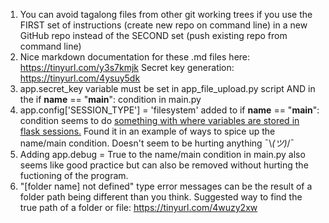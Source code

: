 1. You can avoid tagalong files from other git working trees if you use the FIRST set of instructions (create new repo on command line) in a new GitHub repo instead of the SECOND set (push existing repo from command line)
2. Nice markdown documentation for these .md files here: https://tinyurl.com/y3s7kmjk
Secret key generation: https://tinyurl.com/4ysuy5dk
3. app.secret_key variable must be set in app_file_upload.py script AND in the if __name__ == "__main__": condition in main.py
4. app.config['SESSION_TYPE'] = 'filesystem' added to if __name__ == "__main__": condition seems to do [something with where variables are stored in flask sessions.](https://tinyurl.com/2p9awsuv) Found it in an example of ways to spice up the name/main condition. Doesn't seem to be hurting anything ¯\\_(ツ)_/¯
5. Adding app.debug = True to the name/main condition in main.py also seems like good practice but can also be removed without hurting the fuctioning of the program.
6. "[folder name] not defined" type error messages can be the result of a folder path being different than you think. Suggested way to find the true path of a folder or file: https://tinyurl.com/4wuzy2xw